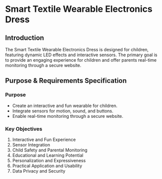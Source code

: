 # Smart Textile Wearable Electronics Dress

## Introduction

The Smart Textile Wearable Electronics Dress is designed for children, featuring dynamic LED effects and interactive sensors. The primary goal is to provide an engaging experience for children and offer parents real-time monitoring through a secure website.

## Purpose & Requirements Specification

### Purpose
- Create an interactive and fun wearable for children.
- Integrate sensors for motion, sound, and buttons.
- Enable real-time monitoring through a secure website.

### Key Objectives
1. Interactive and Fun Experience
2. Sensor Integration
3. Child Safety and Parental Monitoring
4. Educational and Learning Potential
5. Personalization and Expressiveness
6. Practical Application and Usability
7. Data Privacy and Security

